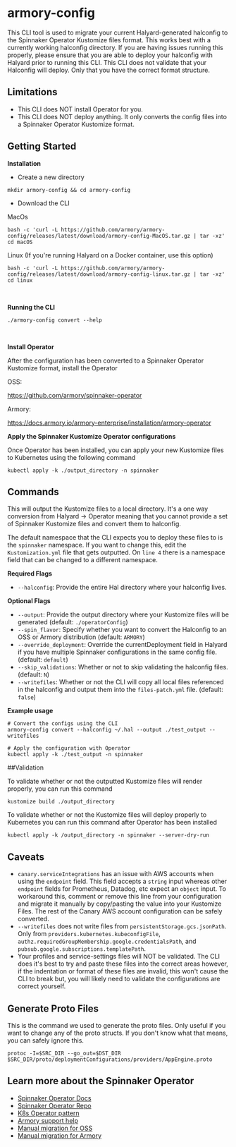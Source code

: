 # armory-config

This CLI tool is used to migrate your current Halyard-generated halconfig to the Spinnaker Operator Kustomize files format. This works best with a currently working halconfig directory. If you are having issues running this properly, please ensure that you are able to deploy your halconfig with Halyard prior to running this CLI. This CLI does not validate that your Halconfig will deploy. Only that you have the correct format structure.

## Limitations
- This CLI does NOT install Operator for you.
- This CLI does NOT deploy anything. It only converts the config files into a Spinnaker Operator Kustomize format.


## Getting Started
**Installation**

- Create a new directory
```
mkdir armory-config && cd armory-config
```

- Download the CLI


MacOs
```
bash -c 'curl -L https://github.com/armory/armory-config/releases/latest/download/armory-config-MacOS.tar.gz | tar -xz'
cd macOS
```



Linux (If you're running Halyard on a Docker container, use this option)
```
bash -c 'curl -L https://github.com/armory/armory-config/releases/latest/download/armory-config-linux.tar.gz | tar -xz'
cd linux
```
<br />

**Running the CLI**

```
./armory-config convert --help
```
<br />

**Install Operator**

After the configuration has been converted to a Spinnaker Operator Kustomize format, install the Operator

OSS:

https://github.com/armory/spinnaker-operator

Armory:

https://docs.armory.io/armory-enterprise/installation/armory-operator

**Apply the Spinnaker Kustomize Operator configurations**

Once Operator has been installed, you can apply your new Kustomize files to Kubernetes using the following command


```
kubectl apply -k ./output_directory -n spinnaker
```

## Commands
This will output the Kustomize files to a local directory. It's a one way conversion from Halyard -> Operator meaning that you cannot provide a set of Spinnaker Kustomize files and convert them to halconfig.

The default namespace that the CLI expects you to deploy these files to is the `spinnaker` namespace. If you want to change this, edit the `Kustomization.yml` file that gets outputted. On `line 4` there is a namespace field that can be changed to a different namespace.

**Required Flags**
- `--halconfig`: Provide the entire Hal directory where your halconfig lives.

**Optional Flags**
- `--output`: Provide the output directory where your Kustomize files will be generated (default: `./operatorConfig`)
- `--spin_flavor`: Specify whether you want to convert the Halconfig to an OSS or Armory distribution (default: `ARMORY`)
- `--override_deployment`: Override the currentDeployment field in Halyard if you have multiple Spinnaker configurations in the same config file. (default: `default`)
- `--skip_validations`: Whether or not to skip validating the halconfig files. (default: `N`)
- `--writefiles`: Whether or not the CLI will copy all local files referenced in the halconfig and output them into the `files-patch.yml` file. (default: `false`)

**Example usage**

```
# Convert the configs using the CLI
armory-config convert --halconfig ~/.hal --output ./test_output --writefiles

# Apply the configuration with Operator
kubectl apply -k ./test_output -n spinnaker
```

##Validation

To validate whether or not the outputted Kustomize files will render properly, you can run this command

```
kustomize build ./output_directory
```

To validate whether or not the Kustomize files will deploy properly to Kubernetes you can run this command after Operator has been installed

```
kubectl apply -k /output_directory -n spinnaker --server-dry-run
```

## Caveats
- `canary.serviceIntegrations` has an issue with AWS accounts when using the `endpoint` field. This field accepts a `string` input whereas other `endpoint` fields for Prometheus, Datadog, etc expect an `object` input. To workaround this, comment or remove this line from your configuration and migrate it manually by copy/pasting the value into your Kustomize Files. The rest of the Canary AWS account configuration can be safely converted.
-  `--writefiles` does not write files from `persistentStorage.gcs.jsonPath`. Only from `providers.kubernetes.kubeconfigFile`, `authz.requiredGroupMembership.google.credentialsPath`, and `pubsub.google.subscriptions.templatePath`.
- Your profiles and service-settings files will NOT be validated. The CLI does it's best to try and paste these files into the correct areas however, if the indentation or format of these files are invalid, this won't cause the CLI to break but, you will likely need to validate the configurations are correct yourself.

## Generate Proto Files


This is the command we used to generate the proto files. Only useful if you want to change any of the proto structs. If you don't know what that means, you can safely ignore this.


```
protoc -I=$SRC_DIR --go_out=$DST_DIR $SRC_DIR/proto/deploymentConfigurations/providers/AppEngine.proto
```

## Learn more about the Spinnaker Operator
- [Spinnaker Operator Docs](https://docs.armory.io/armory-enterprise/installation/armory-operator)
- [Spinnaker Operator Repo](https://github.com/armory/spinnaker-operator)
- [K8s Operator pattern](https://kubernetes.io/docs/concepts/extend-kubernetes/operator/)
- [Armory support help](https://support.armory.io/support)
- [Manual migration for OSS](https://github.com/armory/spinnaker-operator/blob/master/doc/migrate.md)
- [Manual migration for Armory](https://docs.armory.io/armory-enterprise/installation/armory-operator/hal-op-migration/)
